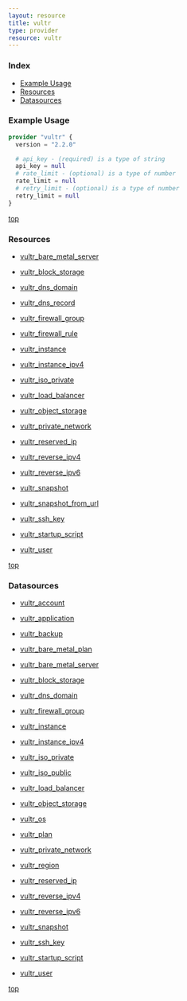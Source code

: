 ```yaml
---
layout: resource
title: vultr
type: provider
resource: vultr
---
```


### Index

- [Example Usage](#example-usage)
- [Resources](#resources)
- [Datasources](#datasources)

### Example Usage

```terraform
provider "vultr" {
  version = "2.2.0"

  # api_key - (required) is a type of string
  api_key = null
  # rate_limit - (optional) is a type of number
  rate_limit = null
  # retry_limit - (optional) is a type of number
  retry_limit = null
}
```

[top](#index)

### Resources


- [vultr_bare_metal_server](./r/vultr_bare_metal_server.md)

- [vultr_block_storage](./r/vultr_block_storage.md)

- [vultr_dns_domain](./r/vultr_dns_domain.md)

- [vultr_dns_record](./r/vultr_dns_record.md)

- [vultr_firewall_group](./r/vultr_firewall_group.md)

- [vultr_firewall_rule](./r/vultr_firewall_rule.md)

- [vultr_instance](./r/vultr_instance.md)

- [vultr_instance_ipv4](./r/vultr_instance_ipv4.md)

- [vultr_iso_private](./r/vultr_iso_private.md)

- [vultr_load_balancer](./r/vultr_load_balancer.md)

- [vultr_object_storage](./r/vultr_object_storage.md)

- [vultr_private_network](./r/vultr_private_network.md)

- [vultr_reserved_ip](./r/vultr_reserved_ip.md)

- [vultr_reverse_ipv4](./r/vultr_reverse_ipv4.md)

- [vultr_reverse_ipv6](./r/vultr_reverse_ipv6.md)

- [vultr_snapshot](./r/vultr_snapshot.md)

- [vultr_snapshot_from_url](./r/vultr_snapshot_from_url.md)

- [vultr_ssh_key](./r/vultr_ssh_key.md)

- [vultr_startup_script](./r/vultr_startup_script.md)

- [vultr_user](./r/vultr_user.md)


[top](#index)

### Datasources


- [vultr_account](./d/vultr_account.md)

- [vultr_application](./d/vultr_application.md)

- [vultr_backup](./d/vultr_backup.md)

- [vultr_bare_metal_plan](./d/vultr_bare_metal_plan.md)

- [vultr_bare_metal_server](./d/vultr_bare_metal_server.md)

- [vultr_block_storage](./d/vultr_block_storage.md)

- [vultr_dns_domain](./d/vultr_dns_domain.md)

- [vultr_firewall_group](./d/vultr_firewall_group.md)

- [vultr_instance](./d/vultr_instance.md)

- [vultr_instance_ipv4](./d/vultr_instance_ipv4.md)

- [vultr_iso_private](./d/vultr_iso_private.md)

- [vultr_iso_public](./d/vultr_iso_public.md)

- [vultr_load_balancer](./d/vultr_load_balancer.md)

- [vultr_object_storage](./d/vultr_object_storage.md)

- [vultr_os](./d/vultr_os.md)

- [vultr_plan](./d/vultr_plan.md)

- [vultr_private_network](./d/vultr_private_network.md)

- [vultr_region](./d/vultr_region.md)

- [vultr_reserved_ip](./d/vultr_reserved_ip.md)

- [vultr_reverse_ipv4](./d/vultr_reverse_ipv4.md)

- [vultr_reverse_ipv6](./d/vultr_reverse_ipv6.md)

- [vultr_snapshot](./d/vultr_snapshot.md)

- [vultr_ssh_key](./d/vultr_ssh_key.md)

- [vultr_startup_script](./d/vultr_startup_script.md)

- [vultr_user](./d/vultr_user.md)


[top](#index)